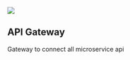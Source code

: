 ![](https://upload.wikimedia.org/wikipedia/en/thumb/7/73/Gw2k_2004_logo.svg/800px-Gw2k_2004_logo.svg.png)


## API Gateway 


Gateway to connect all microservice api 
